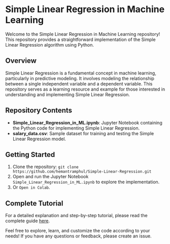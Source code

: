 # Simple Linear Regression in Machine Learning

Welcome to the Simple Linear Regression in Machine Learning repository! This repository provides a straightforward implementation of the Simple Linear Regression algorithm using Python.

## Overview

Simple Linear Regression is a fundamental concept in machine learning, particularly in predictive modeling. It involves modeling the relationship between a single independent variable and a dependent variable. This repository serves as a learning resource and example for those interested in understanding and implementing Simple Linear Regression.

## Repository Contents

- **Simple_Linear_Regression_in_ML.ipynb**: Jupyter Notebook containing the Python code for implementing Simple Linear Regression.
- **salary_data.csv**: Sample dataset for training and testing the Simple Linear Regression model.

## Getting Started

1. Clone the repository: `git clone https://github.com/hemantramphul/Simple-Linear-Regression.git`
2. Open and run the Jupyter Notebook `Simple_Linear_Regression_in_ML.ipynb` to explore the implementation.
3. Or `Open in Colab`.

## Complete Tutorial

For a detailed explanation and step-by-step tutorial, please read the complete guide [here](https://github.com/hemantramphul/Simple-Linear-Regression/).

Feel free to explore, learn, and customize the code according to your needs! If you have any questions or feedback, please create an issue.
